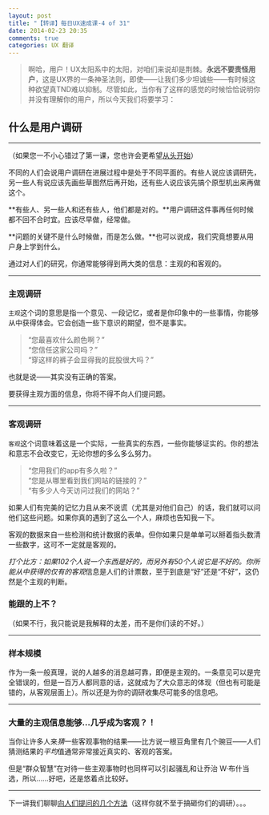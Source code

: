 ```yaml
---
layout: post
title: "【转译】每日UX速成课-4 of 31"
date: 2014-02-23 20:35
comments: true
categories: UX 翻译
---
```

> 啊哈，用户！UX太阳系中的太阳，对咱们来说却是荆棘。**永远不要责怪用户**，这是UX界的一条神圣法则，即使——让我们多少坦诚些——有时候这种欲望真TND难以抑制。尽管如此，当你有了这样的感觉的时候恰恰说明你并没有理解你的用户，所以今天我们将要学习：

## **什么是用户调研**
---
（如果您一不小心错过了第一课，您也许会更希望[从头开始](/blog/2014/02/09/daily-ux-crash-course-1-of-31-chr/)）

不同的人们会说用户调研在进展过程中是处于不同平面的。有些人说应该调研先，另一些人有说应该先画些草图然后再开始，还有些人说应该先搞个原型机出来再做这个。
<!--more-->

**有些人、另一些人和还有些人，他们都是对的。**用户调研这件事再任何时候都不回不合时宜。应该尽早做，经常做。

**问题的关键不是什么时候做，而是怎么做。**也可以说成，我们究竟想要从用户身上学到什么。

通过对人们的研究，你通常能够得到两大类的信息：主观的和客观的。

---
### **主观调研**
`主观`这个词的意思是指一个意见、一段记忆，或者是你印象中的一些事情，你能够从中获得体会。它会创造一些下意识的期望，但不是事实。

> “您最喜欢什么颜色啊？”  
> “您信任这家公司吗？”  
> “穿这样的裤子会显得我的屁股很大吗？”  

也就是说——其实没有正确的答案。

要获得主观方面的信息，你将不得不向人们提问题。

---
### **客观调研**
`客观`这个词意味着这是一个实际，一些真实的东西，一些你能够证实的。你的想法和意志不会改变它，无论你想的多么多么努力。

> “您用我们的app有多久啦？”  
> “您是从哪里看到我们网站的链接的？”  
> “有多少人今天访问过我们的网站？”  

如果人们有完美的记忆力且从来不说谎（尤其是对他们自己）的话，我们就可以问他们这些问题。如果你真的遇到了这么一个人，麻烦也告知我一下。

客观的数据来自一些检测和统计数据的表单。但你如果只是单单可以掰着指头数清一些数字，这可不一定就是客观的。

*打个比方：*如果102个人说一个东西是好的，而另外有50个人说它是不好的。你所能从中获得的仅有的*客观*信息是人们的计票数，至于到底是“好”还是“不好”，这仍然是个主观的判断。

### **能跟的上不？**
（如果不行，我只能说是我解释的太差，而不是你们读的不好。）

---
### **样本规模**
作为一条一般真理，说的人越多的消息越可靠，即便是主观的。一条意见可以是完全错误的，但是一百万人都同意的话，这就成为了大众意志的体现（但也有可能是错的，从客观层面上）。所以还是为你的调研收集尽可能多的信息吧。

---
### **大量的主观信息能够...几乎成为客观？！**
当你让许多人来*猜*一些客观事物的结果——比方说一根豆角里有几个豌豆——人们猜测结果的*平均*值通常非常接近真实的、客观的答案。

但是“群众智慧”在对待一些主观事物时也同样可以引起骚乱和让乔治 W·布什当选，所以……好吧，还是悠着点比较好。

****

下一讲我们聊聊[向人们提问的几个方法](http://thehipperelement.com/post/72332896118/daily-ux-crash-course-5-of-31)（这样你就不至于搞砸你们的调研）。。。